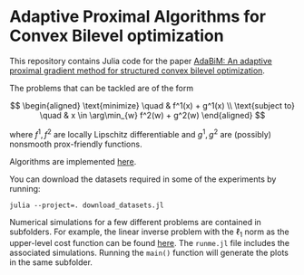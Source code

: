 # Adaptive Proximal Algorithms for Convex Bilevel optimization

This repository contains Julia code for the paper
[AdaBiM: An adaptive proximal gradient method for structured
convex bilevel optimization](https://arxiv.org/pdf/2305.03559.pdf).

The problems that can be tackled are of the form 

$$
\begin{aligned}
    \text{minimize} \quad & f^1(x) + g^1(x) \\
    \text{subject to} \quad & x \in \arg\min_{w} f^2(w) + g^2(w)
\end{aligned}
$$

where $f^1,f^2$ are locally Lipschitz differentiable and $g^1,g^2$ are (possibly) nonsmooth prox-friendly functions. 

Algorithms are implemented [here](./adaptive_bilevel_algorithms.jl).

You can download the datasets required in some of the experiments by running:

```
julia --project=. download_datasets.jl
```

Numerical simulations for a few different problems are contained in subfolders.
For example, the linear inverse problem with the $\ell_1$ norm as the upper-level cost function can be found [here](https://github.com/pylat/adaptive-proximal-algorithms-bilevel-optimization/tree/master/experiments/logregNormL1). The `runme.jl` file includes the associated simulations. Running the `main()` function will generate the plots in the same subfolder.

